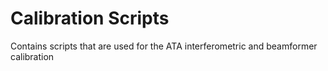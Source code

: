 # Calibration Scripts
Contains scripts that are used for the ATA interferometric and beamformer calibration
